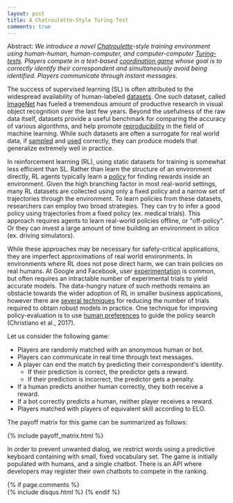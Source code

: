 ```yaml
---
layout: post
title: A Chatroulette-Style Turing Test
comments: true
---
```


Abstract: *We introduce a novel [Chatroulette](https://en.wikipedia.org/wiki/Chatroulette)-style training environment using human-human, human-computer, and computer-computer [Turing-tests](https://en.wikipedia.org/wiki/Turing_test). Players compete in a text-based [coordination game](https://en.wikipedia.org/wiki/Coordination_game) whose goal is to correctly identify their correspondent and simultaneously avoid being identified. Players communicate through instant messages.*

The success of supervised learning (SL) is often attributed to the widespread availability of human-labeled [datasets](https://en.wikipedia.org/wiki/List_of_datasets_for_machine_learning_research). One such dataset, called [ImageNet](http://www.image-net.org/) has fueled a tremendous amount of productive research in visual object recognition over the last few years. Beyond the usefulness of the raw data itself, datasets provide a useful benchmark for comparing the accuracy of various algorithms, and help promote [reproducibility](www.cs.mcgill.ca/~jpineau/ICLR2018-ReproducibilityChallenge.html) in the field of machine learning. While such datasets are often a surrogate for real world data, if [sampled](https://en.wikipedia.org/wiki/Sampling_(statistics)) and [used](https://en.wikipedia.org/wiki/Training,_test,_and_validation_sets) correctly, they can produce models that generalize extremely well in practice.

In reinforcement learning (RL), using static datasets for training is somewhat less efficient than SL. Rather than learn the structure of an environment directly, RL agents typically learn a [*policy*](https://en.wikipedia.org/wiki/Reinforcement_learning#Criterion_of_optimality) for finding rewards inside an environment. Given the high branching factor in most real-world settings, many RL datasets are collected using only a fixed policy and a narrow set of trajectories through the environment. To learn policies from these datasets, researchers can employ two broad strategies. They can try to infer a good policy using trajectories from a fixed policy (ex. medical trials). This approach requires agents to learn real-world policies offline, or "off-policy". Or they can invest a large amount of time building an environment in silico (ex. driving simulators).

While these approaches may be necessary for safety-critical applications, they are imperfect approximations of real world environments. In environments where RL does not pose direct harm, we can train policies on real humans. At Google and Facebook, user [experimentation](https://research.google.com/pubs/pub36500.html) is common, but often requires an intractable number of experimental trials to yield accurate models. The data-hungry nature of such methods remains an obstacle towards the wider adoption of RL in smaller business applications, however there are [several techniques](https://scholar.google.ca/scholar?as_ylo=2014&q=data+efficient+reinforcement+learning) for reducing the number of trials required to obtain robust models in practice. One technique for improving policy-evaluation is to use [human preferences](https://blog.openai.com/deep-reinforcement-learning-from-human-preferences/) to guide the policy search (Christiano et al., 2017).

Let us consider the following game:

 * Players are randomly matched with an anonymous human or bot.
 * Players can communicate in real time through text messages.
 * A player can end the match by predicting their correspondent's identity.
    * If their prediction is correct, the predictor gets a reward. 
    * If their prediction is incorrect, the predictor gets a penalty.
 * If a human predicts another human correctly, they both receive a reward.
 * If a bot correctly predicts a human, neither player receives a reward.
 * Players matched with players of equivalent skill according to ELO.

The payoff matrix for this game can be summarized as follows:

{% include payoff_matrix.html %}

In order to prevent unwanted dialog, we restrict words using a predictive keyboard containing with small, fixed vocabulary set. The game is initially populated with humans, and a single chatbot. There is an API where developers may register their own chatbots to compete in the ranking.


{% if page.comments %}  
{% include disqus.html %}
{% endif %}
